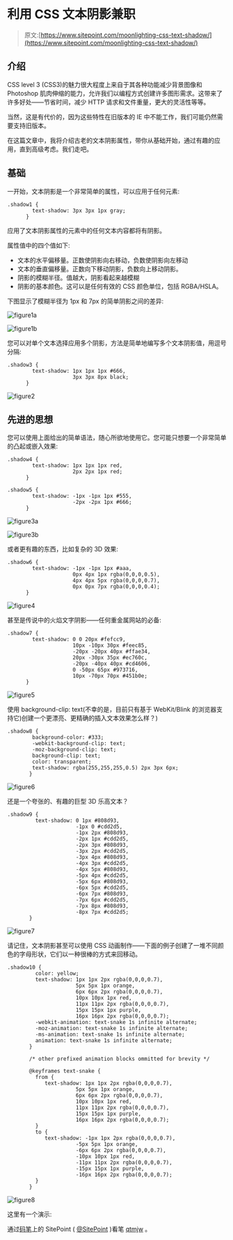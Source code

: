 # 利用 CSS 文本阴影兼职

> 原文:[https://www.sitepoint.com/moonlighting-css-text-shadow/](https://www.sitepoint.com/moonlighting-css-text-shadow/)

## 介绍

CSS level 3 (CSS3)的魅力很大程度上来自于其各种功能减少背景图像和 Photoshop 肌肉伸缩的能力，允许我们以编程方式创建许多图形需求。这带来了许多好处——节省时间，减少 HTTP 请求和文件重量，更大的灵活性等等。

当然，这是有代价的，因为这些特性在旧版本的 IE 中不能工作，我们可能仍然需要支持旧版本。

在这篇文章中，我将介绍古老的文本阴影属性，带你从基础开始，通过有趣的应用，直到高级考虑。我们走吧。

## 基础

一开始，文本阴影是一个非常简单的属性，可以应用于任何元素:

```
.shadow1 {
	  	text-shadow: 3px 3px 1px gray;
	  }
```

应用了文本阴影属性的元素中的任何文本内容都将有阴影。

属性值中的四个值如下:

*   文本的水平偏移量。正数使阴影向右移动，负数使阴影向左移动
*   文本的垂直偏移量。正数向下移动阴影，负数向上移动阴影。
*   阴影的模糊半径。值越大，阴影看起来越模糊
*   阴影的基本颜色。这可以是任何有效的 CSS 颜色单位，包括 RGBA/HSLA。

下图显示了模糊半径为 1px 和 7px 的简单阴影之间的差异:

![figure1a](../Images/67fdc6cf046517d213535365091d1a01.png)

![figure1b](../Images/8dea87cb481909015f9987810bc32079.png)

您可以对单个文本选择应用多个阴影，方法是简单地编写多个文本阴影值，用逗号分隔:

```
.shadow3 {
	  	text-shadow: 1px 1px 1px #666,
	  	             3px 3px 8px black;
	  }
```

![figure2](../Images/b352900ff7a243cc7928ee6ab6d3e64c.png)

## 先进的思想

您可以使用上面给出的简单语法，随心所欲地使用它。您可能只想要一个非常简单的凸起或嵌入效果:

```
.shadow4 {
	  	text-shadow: 1px 1px 1px red,
	  	             2px 2px 1px red;
	  }
```

```
.shadow5 {
	  	text-shadow: -1px -1px 1px #555,
	  	             -2px -2px 1px #666;
	  }
```

![figure3a](../Images/89bec3d292e50e6b6358bd73d5a2a4b3.png)

![figure3b](../Images/1844513933436ef5176bd1b34cbb4361.png)

或者更有趣的东西，比如复杂的 3D 效果:

```
.shadow6 {
        text-shadow: -1px -1px 1px #aaa,
                     0px 4px 1px rgba(0,0,0,0.5),
                     4px 4px 5px rgba(0,0,0,0.7),
                     0px 0px 7px rgba(0,0,0,0.4);
      }
```

![figure4](../Images/df802f00c10d695fb002ee6063ca6a03.png)

甚至是传说中的火焰文字阴影——任何重金属网站的必备:

```
.shadow7 {
        text-shadow: 0 0 20px #fefcc9,
                     10px -10px 30px #feec85,
                     -20px -20px 40px #ffae34,
                     20px -30px 35px #ec760c,
                     -20px -40px 40px #cd4606,
                     0 -50px 65px #973716,
                     10px -70px 70px #451b0e;
	  }
```

![figure5](../Images/55d5d2fb1bfe6f11e546b62ad07d3718.png)

使用 background-clip: text(不幸的是，目前只有基于 WebKit/Blink 的浏览器支持它)创建一个更漂亮、更精确的插入文本效果怎么样？)

```
.shadow8 {
        background-color: #333;
        -webkit-background-clip: text;
        -moz-background-clip: text;
        background-clip: text;
        color: transparent;
        text-shadow: rgba(255,255,255,0.5) 2px 3px 6px;
       }
```

![figure6](../Images/f55c2164650e02baaa2e9679811ed9d1.png)

还是一个夸张的、有趣的巨型 3D 乐高文本？

```
.shadow9 {
       	 text-shadow: 0 1px #808d93,
       	              -1px 0 #cdd2d5,
       	              -1px 2px #808d93,
       	              -2px 1px #cdd2d5,
       	              -2px 3px #808d93,
       	              -3px 2px #cdd2d5,
       	              -3px 4px #808d93,
       	              -4px 3px #cdd2d5,
       	              -4px 5px #808d93,
       	              -5px 4px #cdd2d5,
       	              -5px 6px #808d93,
       	              -6px 5px #cdd2d5,
       	              -6px 7px #808d93,
       	              -7px 6px #cdd2d5,
       	              -7px 8px #808d93,
       	              -8px 7px #cdd2d5;
       }
```

![figure7](../Images/6c89cc0e109bbd5efe002dd28faae6fa.png)

请记住，文本阴影甚至可以使用 CSS 动画制作——下面的例子创建了一堆不同颜色的字母形状，它们以一种很棒的方式来回移动。

```
.shadow10 {
       	 color: yellow;
       	 text-shadow: 1px 1px 2px rgba(0,0,0,0.7),
       	              5px 5px 1px orange,
       	              6px 6px 2px rgba(0,0,0,0.7),
       	              10px 10px 1px red,
       	              11px 11px 2px rgba(0,0,0,0.7),
       	              15px 15px 1px purple,
       	              16px 16px 2px rgba(0,0,0,0.7);
       	 -webkit-animation: text-snake 1s infinite alternate;
       	 -moz-animation: text-snake 1s infinite alternate;
       	 -ms-animation: text-snake 1s infinite alternate;
       	 animation: text-snake 1s infinite alternate;      
       }

       /* other prefixed animation blocks ommitted for brevity */

       @keyframes text-snake {
         from {
         	text-shadow: 1px 1px 2px rgba(0,0,0,0.7),
       	              5px 5px 1px orange,
       	              6px 6px 2px rgba(0,0,0,0.7),
       	              10px 10px 1px red,
       	              11px 11px 2px rgba(0,0,0,0.7),
       	              15px 15px 1px purple,
       	              16px 16px 2px rgba(0,0,0,0.7);
         }
         to {
         	text-shadow: -1px 1px 2px rgba(0,0,0,0.7),
       	              -5px 5px 1px orange,
       	              -6px 6px 2px rgba(0,0,0,0.7),
       	              -10px 10px 1px red,
       	              -11px 11px 2px rgba(0,0,0,0.7),
       	              -15px 15px 1px purple,
       	              -16px 16px 2px rgba(0,0,0,0.7);
         }
       }
```

![figure8](../Images/26e6839f6c7b25955989264ab6e00e7d.png)

这里有一个演示:

通过[码笔](http://codepen.io)上的 SitePoint ( [@SitePoint](http://codepen.io/SitePoint) )看笔 [qtmjw](http://codepen.io/SitePoint/pen/qtmjw) 。